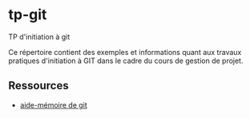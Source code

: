 # tp-git
TP d'initiation à git

Ce répertoire contient des exemples et informations quant aux travaux pratiques d'initiation à GIT dans le cadre du cours de gestion de projet.


## Ressources

* [aide-mémoire de git](http://ndpsoftware.com/git-cheatsheet.html#loc=workspace;)
